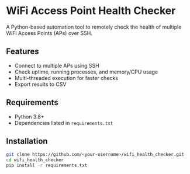 # WiFi Access Point Health Checker

A Python-based automation tool to remotely check the health of multiple WiFi Access Points (APs) over SSH.

## Features
- Connect to multiple APs using SSH
- Check uptime, running processes, and memory/CPU usage
- Multi-threaded execution for faster checks
- Export results to CSV

## Requirements
- Python 3.8+
- Dependencies listed in `requirements.txt`

## Installation
```bash
git clone https://github.com/<your-username>/wifi_health_checker.git
cd wifi_health_checker
pip install -r requirements.txt

